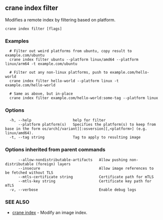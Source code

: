 ## crane index filter

Modifies a remote index by filtering based on platform.

```
crane index filter [flags]
```

### Examples

```
  # Filter out weird platforms from ubuntu, copy result to example.com/ubuntu
  crane index filter ubuntu --platform linux/amd64 --platform linux/arm64 -t example.com/ubuntu

  # Filter out any non-linux platforms, push to example.com/hello-world
  crane index filter hello-world --platform linux -t example.com/hello-world

  # Same as above, but in-place
  crane index filter example.com/hello-world:some-tag --platform linux
```

### Options

```
  -h, --help                   help for filter
      --platform platform(s)   Specifies the platform(s) to keep from base in the form os/arch[/variant][:osversion][,<platform>] (e.g. linux/amd64).
  -t, --tag string             Tag to apply to resulting image
```

### Options inherited from parent commands

```
      --allow-nondistributable-artifacts   Allow pushing non-distributable (foreign) layers
      --insecure                           Allow image references to be fetched without TLS
      --mtls-certificate string            Certificate path for mTLS
      --mtls-key string                    Certificate key path for mTLS
  -v, --verbose                            Enable debug logs
```

### SEE ALSO

* [crane index](crane_index.md)	 - Modify an image index.

